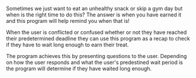 Sometimes we just want to eat an unhealthy snack or skip a gym day but when is the right time to do this? The answer is when you have earned it and this program will help remind you when that is! 

When the user is conflicted or confused whether or not they have reached their predetermined deadline they can use this program as a recap to check if they have to wait long enough to earn their treat. 

The program achieves this by presenting questions to the user. Depending on how the user responds and what the user's predestined wait period is the program will determine if they have waited long enough. 
